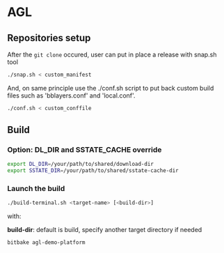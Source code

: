 # AGL

## Repositories setup

After the ``git clone`` occured, user can put in place a release with snap.sh tool
```bash
./snap.sh < custom_manifest
```

And, on same principle use the ./conf.sh script to put back custom build files such
as 'bblayers.conf' and 'local.conf'.
```bash
./conf.sh < custom_conffile
```

## Build

### Option: DL_DIR and SSTATE_CACHE override

```bash
export DL_DIR=/your/path/to/shared/download-dir
export SSTATE_DIR=/your/path/to/shared/sstate-cache-dir
```

### Launch the build

   ```bash
   ./build-terminal.sh <target-name> [<build-dir>]
   ```

with:

**build-dir**: default is build, specify another target directory if needed 

   ```bash
   bitbake agl-demo-platform
   ```
